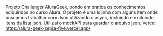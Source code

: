 Projeto Challenger AluraGeek, pondo em pratica os conhecimentos adiquiridos no curso Alura. O projeto é uma lojinha com alguns item onde buscamos trabalhar com Json utilizando o async, incluindo e excluindo itens da lista json. Utilizai o mockAPI para guardar o arquivo json.
Vercel:
https://alura-geek-sepia-five.vercel.app/
